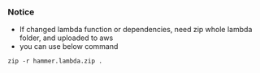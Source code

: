 ### Notice

* If changed lambda function or dependencies, need zip whole lambda folder, and uploaded to aws
* you can use below command

```
zip -r hammer.lambda.zip .
```
